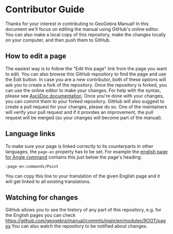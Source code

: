 # Contributor Guide
Thanks for your interest in contributing to GeoGebra Manual!
In this document we'll focus on editing the manual using GitHub's online editor.
You can also make a local copy of this repository, make the changes locally on your computer, and then push them to GitHub.


## How to edit a page
The easiest way is to follow the "Edit this page" link from the page you want to edit.
You can also browse this GitHub repository to find the page and use the Edit button.
In case you are a new contributor, both of these options will ask you to create a fork of the repository.
Once the repository is forked, you can use the online editor to make your changes.
For help with the syntax, please see [AsciiDoc documentation](https://docs.asciidoctor.org/asciidoc/latest/).
Once you're done with your changes, you can commit them to your forked repository.
GitHub will also suggest to create a pull request for your changes, please do so.
One of the maintainers will verify your pull request and if it provides an improvement, the pull request will be merged (so your changes will become part of the manual).

## Language links
To make sure your page is linked correctly to its counterparts in other languages, the `page-en` property has to be set. For example the [english page for Angle command](https://github.com/geogebra/manual/blob/main/en/modules/ROOT/pages/commands/Angle.adoc?plain=1) contains this just below the page's heading:
```asciidoc
:page-en:commands/Point
```
You can copy this line to your translation of the given English page and it will get linked to all existing translations.

## Watching for changes
GitHub allows you to see the history of any part of this repository, e.g. for the English pages you can check
https://github.com/geogebra/manual/commits/main/en/modules/ROOT/pages
You can also watch the repository to be notified about changes.
